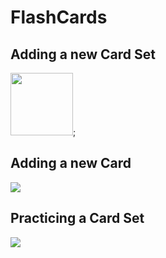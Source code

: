 # FlashCards
## Adding a new Card Set
<img src="https://github.com/radvalach/FlashCards/blob/main/RPReplay_Final1688934974-2.gif" width="100">;
## Adding a new Card
![](https://github.com/radvalach/FlashCards/blob/main/RPReplay_Final1688935190-2.gif)
## Practicing a Card Set
![](https://github.com/radvalach/FlashCards/blob/main/RPReplay_Final1688936170-2.gif)
